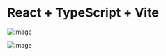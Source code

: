 # React + TypeScript + Vite

![image](https://github.com/AngeleNault91/google-map-example/assets/44734300/70472cbb-7a9e-4eab-a43a-4034d3e2f87a)

![image](https://github.com/AngeleNault91/google-map-example/assets/44734300/76276af5-bfef-415a-82e2-867afcb46842)

